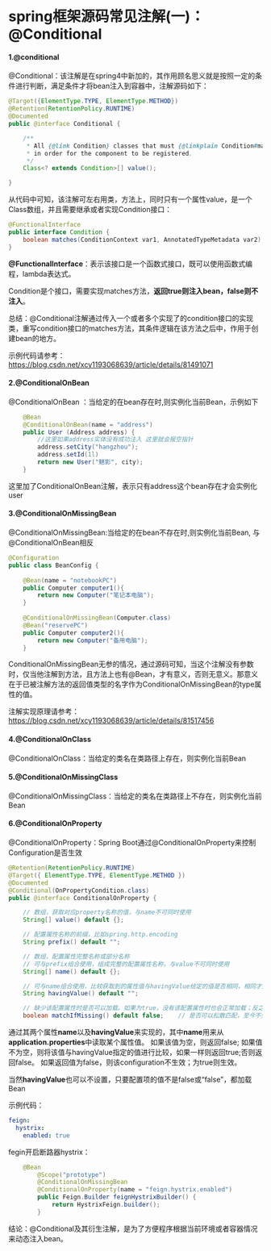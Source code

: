 # spring框架源码常见注解(一)：@Conditional

#### 1.@conditional

@Conditional：该注解是在spring4中新加的，其作用顾名思义就是按照一定的条件进行判断，满足条件才将bean注入到容器中，注解源码如下：

```java
@Target({ElementType.TYPE, ElementType.METHOD})
@Retention(RetentionPolicy.RUNTIME)
@Documented
public @interface Conditional {

	/**
	 * All {@link Condition} classes that must {@linkplain Condition#matches match}
	 * in order for the component to be registered.
	 */
	Class<? extends Condition>[] value();

}
```

从代码中可知，该注解可左右用类，方法上，同时只有一个属性value，是一个Class数组，并且需要继承或者实现Condition接口：

```java
@FunctionalInterface
public interface Condition {
    boolean matches(ConditionContext var1, AnnotatedTypeMetadata var2);
}
```

**@FunctionalInterface**：表示该接口是一个函数式接口，既可以使用函数式编程，lambda表达式。

Condition是个接口，需要实现matches方法，**返回true则注入bean，false则不注入**。

总结：@Conditional注解通过传入一个或者多个实现了的condition接口的实现类，重写condition接口的matches方法，其条件逻辑在该方法之后中，作用于创建bean的地方。

示例代码请参考：https://blog.csdn.net/xcy1193068639/article/details/81491071

#### 2.@ConditionalOnBean  

@ConditionalOnBean ：当给定的在bean存在时,则实例化当前Bean，示例如下

```java
    @Bean
    @ConditionalOnBean(name = "address")
    public User (Address address) {
        //这里如果address实体没有成功注入 这里就会报空指针
        address.setCity("hangzhou");
        address.setId(1l)
        return new User("魅影", city);
    }
```

这里加了ConditionalOnBean注解，表示只有address这个bean存在才会实例化user

#### 3.@ConditionalOnMissingBean

@ConditionalOnMissingBean:当给定的在bean不存在时,则实例化当前Bean, 与@ConditionalOnBean相反

```java
@Configuration
public class BeanConfig {
 
    @Bean(name = "notebookPC")
    public Computer computer1(){
        return new Computer("笔记本电脑");
    }
 
    @ConditionalOnMissingBean(Computer.class)
    @Bean("reservePC")
    public Computer computer2(){
        return new Computer("备用电脑");
    }
```

ConditionalOnMissingBean无参的情况，通过源码可知，当这个注解没有参数时，仅当他注解到方法，且方法上也有@Bean，才有意义，否则无意义。那意义在于已被注解方法的返回值类型的名字作为ConditionalOnMissingBean的type属性的值。

注解实现原理请参考：https://blog.csdn.net/xcy1193068639/article/details/81517456

#### 4.@ConditionalOnClass

@ConditionalOnClass：当给定的类名在类路径上存在，则实例化当前Bean

#### 5.@ConditionalOnMissingClass

@ConditionalOnMissingClass：当给定的类名在类路径上不存在，则实例化当前Bean

#### 6.@ConditionalOnProperty

@ConditionalOnProperty：Spring Boot通过@ConditionalOnProperty来控制Configuration是否生效

```java
@Retention(RetentionPolicy.RUNTIME)
@Target({ ElementType.TYPE, ElementType.METHOD })
@Documented
@Conditional(OnPropertyCondition.class)
public @interface ConditionalOnProperty {

    // 数组，获取对应property名称的值，与name不可同时使用
    String[] value() default {};

    // 配置属性名称的前缀，比如spring.http.encoding
    String prefix() default "";

    // 数组，配置属性完整名称或部分名称
    // 可与prefix组合使用，组成完整的配置属性名称，与value不可同时使用
    String[] name() default {};

    // 可与name组合使用，比较获取到的属性值与havingValue给定的值是否相同，相同才加载配置
    String havingValue() default "";

    // 缺少该配置属性时是否可以加载。如果为true，没有该配置属性时也会正常加载；反之则不会生效
    boolean matchIfMissing() default false;    // 是否可以松散匹配，至今不知道怎么使用的    boolean relaxedNames() default true;}
```

通过其两个属性**name**以及**havingValue**来实现的，其中**name**用来从**application.properties**中读取某个属性值。
如果该值为空，则返回false;
如果值不为空，则将该值与havingValue指定的值进行比较，如果一样则返回true;否则返回false。
如果返回值为false，则该configuration不生效；为true则生效。

当然**havingValue**也可以不设置，只要配置项的值不是false或“false”，都加载Bean

示例代码：

```yaml
feign:
  hystrix:
    enabled: true
```

fegin开启断路器hystrix：

```java
	@Bean
		@Scope("prototype")
		@ConditionalOnMissingBean
		@ConditionalOnProperty(name = "feign.hystrix.enabled")
		public Feign.Builder feignHystrixBuilder() {
			return HystrixFeign.builder();
		}

```

结论：@Conditional及其衍生注解，是为了方便程序根据当前环境或者容器情况来动态注入bean。